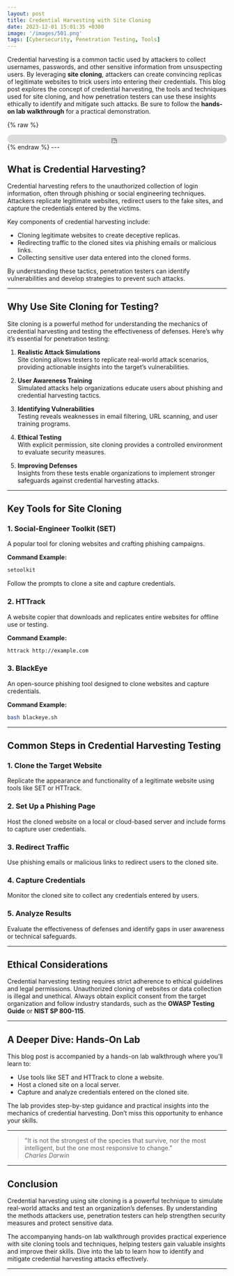 ```yaml
---
layout: post
title: Credential Harvesting with Site Cloning
date: 2023-12-01 15:01:35 +0300
image: '/images/501.png'
tags: [Cybersecurity, Penetration Testing, Tools]
---
```


Credential harvesting is a common tactic used by attackers to collect usernames, passwords, and other sensitive information from unsuspecting users. By leveraging **site cloning**, attackers can create convincing replicas of legitimate websites to trick users into entering their credentials. This blog post explores the concept of credential harvesting, the tools and techniques used for site cloning, and how penetration testers can use these insights ethically to identify and mitigate such attacks. Be sure to follow the **hands-on lab walkthrough** for a practical demonstration.


{% raw %}
<iframe style="border-radius:12px" src="https://open.spotify.com/embed/episode/7Go0gDQB05Irb3fJJZnIDz?utm_source=generator" width="100%" height="20" frameborder="0" allowfullscreen="" allow="autoplay; clipboard-write; encrypted-media; fullscreen; picture-in-picture"></iframe>
{% endraw %}
---

## What is Credential Harvesting?

Credential harvesting refers to the unauthorized collection of login information, often through phishing or social engineering techniques. Attackers replicate legitimate websites, redirect users to the fake sites, and capture the credentials entered by the victims.

Key components of credential harvesting include:
- Cloning legitimate websites to create deceptive replicas.  
- Redirecting traffic to the cloned sites via phishing emails or malicious links.  
- Collecting sensitive user data entered into the cloned forms.  

By understanding these tactics, penetration testers can identify vulnerabilities and develop strategies to prevent such attacks.

---

## Why Use Site Cloning for Testing?

Site cloning is a powerful method for understanding the mechanics of credential harvesting and testing the effectiveness of defenses. Here’s why it’s essential for penetration testing:

1. **Realistic Attack Simulations**  
   Site cloning allows testers to replicate real-world attack scenarios, providing actionable insights into the target’s vulnerabilities.

2. **User Awareness Training**  
   Simulated attacks help organizations educate users about phishing and credential harvesting tactics.

3. **Identifying Vulnerabilities**  
   Testing reveals weaknesses in email filtering, URL scanning, and user training programs.

4. **Ethical Testing**  
   With explicit permission, site cloning provides a controlled environment to evaluate security measures.

5. **Improving Defenses**  
   Insights from these tests enable organizations to implement stronger safeguards against credential harvesting attacks.

---

## Key Tools for Site Cloning

### 1. **Social-Engineer Toolkit (SET)**
A popular tool for cloning websites and crafting phishing campaigns.

**Command Example:**  
```bash
setoolkit
```
Follow the prompts to clone a site and capture credentials.

### 2. **HTTrack**
A website copier that downloads and replicates entire websites for offline use or testing.

**Command Example:**  
```bash
httrack http://example.com
```

### 3. **BlackEye**
An open-source phishing tool designed to clone websites and capture credentials.

**Command Example:**  
```bash
bash blackeye.sh
```

---

## Common Steps in Credential Harvesting Testing

### 1. **Clone the Target Website**
Replicate the appearance and functionality of a legitimate website using tools like SET or HTTrack.

### 2. **Set Up a Phishing Page**
Host the cloned website on a local or cloud-based server and include forms to capture user credentials.

### 3. **Redirect Traffic**
Use phishing emails or malicious links to redirect users to the cloned site.

### 4. **Capture Credentials**
Monitor the cloned site to collect any credentials entered by users.

### 5. **Analyze Results**
Evaluate the effectiveness of defenses and identify gaps in user awareness or technical safeguards.

---

## Ethical Considerations

Credential harvesting testing requires strict adherence to ethical guidelines and legal permissions. Unauthorized cloning of websites or data collection is illegal and unethical. Always obtain explicit consent from the target organization and follow industry standards, such as the **OWASP Testing Guide** or **NIST SP 800-115**.

---

## A Deeper Dive: Hands-On Lab

This blog post is accompanied by a hands-on lab walkthrough where you’ll learn to:
- Use tools like SET and HTTrack to clone a website.
- Host a cloned site on a local server.
- Capture and analyze credentials entered on the cloned site.

The lab provides step-by-step guidance and practical insights into the mechanics of credential harvesting. Don’t miss this opportunity to enhance your skills.

---

> "It is not the strongest of the species that survive, nor the most intelligent, but the one most responsive to change."  
> <cite>Charles Darwin</cite>

---

## Conclusion

Credential harvesting using site cloning is a powerful technique to simulate real-world attacks and test an organization’s defenses. By understanding the methods attackers use, penetration testers can help strengthen security measures and protect sensitive data.

The accompanying hands-on lab walkthrough provides practical experience with site cloning tools and techniques, helping testers gain valuable insights and improve their skills. Dive into the lab to learn how to identify and mitigate credential harvesting attacks effectively.

---
